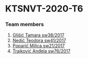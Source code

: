 # KTSNVT-2020-T6

### Team members
  1. [Glišić Tamara sw38/2017](https://github.com/tamaraglisic)
  2. [Nedić Teodora sw41/2017](https://github.com/teodoranedic)
  3. [Poparić Milica sw21/2017](https://github.com/MilicaPoparic) 
  4. [Trajković Anđela sw76/2017](https://github.com/Andjelaaa)
